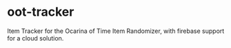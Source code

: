 # oot-tracker

Item Tracker for the Ocarina of Time Item Randomizer, with firebase support for a cloud solution.


